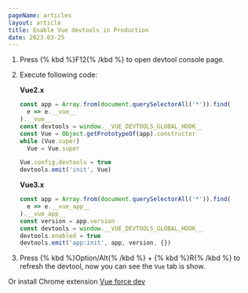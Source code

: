 ```yaml
---
pageName: articles
layout: article
title: Enable Vue devtools in Production
date: 2023-03-25
---
```


1. Press {% kbd %}F12{% /kbd %} to open devtool console page.
2. Execute following code:

      **Vue2.x**

      ```js
      const app = Array.from(document.querySelectorAll('*')).find(
        e => e.__vue__
      ).__vue__
      const devtools = window.__VUE_DEVTOOLS_GLOBAL_HOOK__
      const Vue = Object.getPrototypeOf(app).constructor
      while (Vue.super)
        Vue = Vue.super
      
      Vue.config.devtools = true
      devtools.emit('init', Vue)
      ```

      **Vue3.x**

      ```js
      const app = Array.from(document.querySelectorAll('*')).find(
        e => e.__vue_app__
      ).__vue_app__
      const version = app.version
      const devtools = window.__VUE_DEVTOOLS_GLOBAL_HOOK__
      devtools.enabled = true
      devtools.emit('app:init', app, version, {})
      ```

3. Press {% kbd %}Option/Alt{% /kbd %} + {% kbd %}R{% /kbd %} to refresh the devtool, now you can see the `Vue` tab is show.

Or install Chrome extension [Vue force dev](https://chrome.google.com/webstore/detail/vue-force-dev/oohfffedbkbjnbpbbedapppafmlnccmb)
